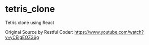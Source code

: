 # tetris_clone

Tetris clone using React

Original Source by Restful Coder: https://www.youtube.com/watch?v=yCEIgEOZ36g
